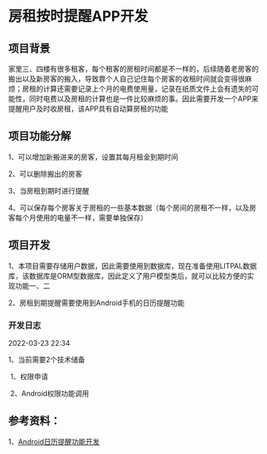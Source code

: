# 房租按时提醒APP开发

## 项目背景

家里三、四楼有很多租客，每个租客的房租时间都是不一样的，后续随着老房客的搬出以及新房客的搬入，导致靠个人自己记住每个房客的收租时间就会变得很麻烦；房租的计算还需要记录上个月的电费使用量，记录在纸质文件上会有遗失的可能性，同时电费以及房租的计算也是一件比较麻烦的事。因此需要开发一个APP来提醒用户及时收房租，该APP具有自动算房租的功能

## 项目功能分解

1、可以增加新搬进来的房客，设置其每月租金到期时间

2、可以删除搬出的房客

3、当房租到期时进行提醒

4、可以保存每个房客关于房租的一些基本数据（每个房间的房租不一样，以及房客每个月使用的电量不一样，需要单独保存）

## 项目开发

1、本项目需要存储用户数据，因此需要使用到数据库，现在准备使用LITPAL数据库，该数据库是ORM型数据库，因此定义了用户模型类后，就可以比较方便的实现功能一、二

2、房租到期提醒需要使用到Android手机的日历提醒功能

### 开发日志

2022-03-23 22:34

1、当前需要2个技术储备

​      1、权限申请

​      2、Android权限功能调用



## 参考资料：

1、[Android日历提醒功能开发](https://www.jianshu.com/p/b60cc5e49a19)
